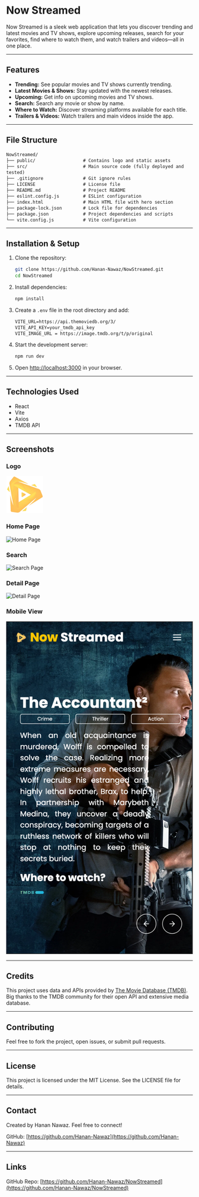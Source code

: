 # Now Streamed

Now Streamed is a sleek web application that lets you discover trending and latest movies and TV shows, explore upcoming releases, search for your favorites, find where to watch them, and watch trailers and videos—all in one place.

---

## Features

- **Trending:** See popular movies and TV shows currently trending.  
- **Latest Movies & Shows:** Stay updated with the newest releases.  
- **Upcoming:** Get info on upcoming movies and TV shows.  
- **Search:** Search any movie or show by name.  
- **Where to Watch:** Discover streaming platforms available for each title.  
- **Trailers & Videos:** Watch trailers and main videos inside the app.

---

## File Structure

```
NowStreamed/
├── public/                  # Contains logo and static assets
├── src/                     # Main source code (fully deployed and tested)
├── .gitignore               # Git ignore rules
├── LICENSE                  # License file
├── README.md                # Project README
├── eslint.config.js         # ESLint configuration
├── index.html               # Main HTML file with hero section
├── package-lock.json        # Lock file for dependencies
├── package.json             # Project dependencies and scripts
└── vite.config.js           # Vite configuration
```

---

## Installation & Setup

1. Clone the repository:

   ```bash
   git clone https://github.com/Hanan-Nawaz/NowStreamed.git
   cd NowStreamed
   ```

2. Install dependencies:

   ```bash
   npm install
   ```

3. Create a `.env` file in the root directory and add:

   ```
   VITE_URL=https://api.themoviedb.org/3/
   VITE_API_KEY=your_tmdb_api_key
   VITE_IMAGE_URL = https://image.tmdb.org/t/p/original
   ```

4. Start the development server:

   ```bash
   npm run dev
   ```

5. Open [http://localhost:3000](http://localhost:3000) in your browser.

---

## Technologies Used

- React  
- Vite  
- Axios  
- TMDB API  

---

## Screenshots

### Logo

<img src="https://github.com/Hanan-Nawaz/NowStreamed/blob/main/src/assets/images/logo.png" height="100px" width="100px"/>

### Home Page

![Home Page](https://github.com/Hanan-Nawaz/NowStreamed/blob/main/src/assets/images/home.png)

### Search

![Search Page](https://github.com/Hanan-Nawaz/NowStreamed/blob/main/src/assets/images/search.png)

### Detail Page

![Detail Page](https://github.com/Hanan-Nawaz/NowStreamed/blob/main/src/assets/detail/logo.png)

### Mobile View

![Mobile View](https://github.com/Hanan-Nawaz/NowStreamed/blob/main/src/assets/images/mobile.png)

---

## Credits

This project uses data and APIs provided by [The Movie Database (TMDB)](https://www.themoviedb.org/).  
Big thanks to the TMDB community for their open API and extensive media database.

---

## Contributing

Feel free to fork the project, open issues, or submit pull requests.

---

## License

This project is licensed under the MIT License. See the LICENSE file for details.

---

## Contact

Created by Hanan Nawaz. Feel free to connect!  

GitHub: [https://github.com/Hanan-Nawaz](https://github.com/Hanan-Nawaz)

---

## Links

GitHub Repo: [https://github.com/Hanan-Nawaz/NowStreamed](https://github.com/Hanan-Nawaz/NowStreamed)
